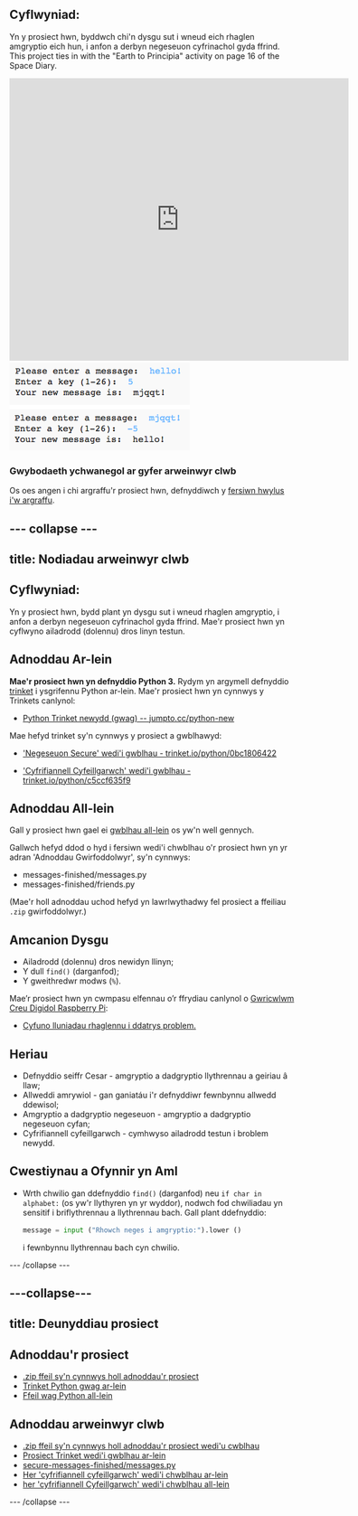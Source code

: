## Cyflwyniad:

Yn y prosiect hwn, byddwch chi'n dysgu sut i wneud eich rhaglen amgryptio eich hun, i anfon a derbyn negeseuon cyfrinachol gyda ffrind. This project ties in with the "Earth to Principia" activity on page 16 of the Space Diary.

<div class="trinket">
  <iframe src="https://trinket.io/embed/python/0bc1806422?outputOnly=true&start=result" width="600" height="500" frameborder="0" marginwidth="0" marginheight="0" allowfullscreen>
  </iframe>
  <img src="images/messages-finished.png">
</div>

### Gwybodaeth ychwanegol ar gyfer arweinwyr clwb

Os oes angen i chi argraffu'r prosiect hwn, defnyddiwch y [fersiwn hwylus i'w argraffu](https://projects.raspberrypi.org/cy-GB/projects/secure-messages/print).

--- collapse ---
---
title: Nodiadau arweinwyr clwb
---
## Cyflwyniad:

Yn y prosiect hwn, bydd plant yn dysgu sut i wneud rhaglen amgryptio, i anfon a derbyn negeseuon cyfrinachol gyda ffrind. Mae'r prosiect hwn yn cyflwyno ailadrodd (dolennu) dros linyn testun.

## Adnoddau Ar-lein

**Mae'r prosiect hwn yn defnyddio Python 3.** Rydym yn argymell defnyddio [trinket](https://trinket.io/) i ysgrifennu Python ar-lein. Mae'r prosiect hwn yn cynnwys y Trinkets canlynol:

* [Python Trinket newydd (gwag) -- jumpto.cc/python-new](http://jumpto.cc/python-new)

Mae hefyd trinket sy'n cynnwys y prosiect a gwblhawyd:

* ['Negeseuon Secure' wedi'i gwblhau - trinket.io/python/0bc1806422](https://trinket.io/python/0bc1806422)

* ['Cyfrifiannell Cyfeillgarwch' wedi'i gwblhau - trinket.io/python/c5ccf635f9](https://trinket.io/python/c5ccf635f9)

## Adnoddau All-lein

Gall y prosiect hwn gael ei [gwblhau all-lein](https://www.codeclubprojects.org/en-GB/resources/python-working-offline/) os yw'n well gennych.

Gallwch hefyd ddod o hyd i fersiwn wedi'i chwblhau o'r prosiect hwn yn yr adran 'Adnoddau Gwirfoddolwyr', sy'n cynnwys:

* messages-finished/messages.py
* messages-finished/friends.py

(Mae'r holl adnoddau uchod hefyd yn lawrlwythadwy fel prosiect a ffeiliau `.zip` gwirfoddolwyr.)

## Amcanion Dysgu

* Ailadrodd (dolennu) dros newidyn llinyn;
* Y dull `find()` (darganfod);
* Y gweithredwr modws (`%`).

Mae’r prosiect hwn yn cwmpasu elfennau o’r ffrydiau canlynol o [Gwricwlwm Creu Digidol Raspberry Pi](https://rpf.io/curriculum):

* [Cyfuno lluniadau rhaglennu i ddatrys problem.](https://www.raspberrypi.org/curriculum/programming/builder)

## Heriau

* Defnyddio seiffr Cesar - amgryptio a dadgryptio llythrennau a geiriau â llaw;
* Allweddi amrywiol - gan ganiatáu i'r defnyddiwr fewnbynnu allwedd ddewisol;
* Amgryptio a dadgryptio negeseuon - amgryptio a dadgryptio negeseuon cyfan;
* Cyfrifiannell cyfeillgarwch - cymhwyso ailadrodd testun i broblem newydd.

## Cwestiynau a Ofynnir yn Aml

* Wrth chwilio gan ddefnyddio `find()` (darganfod) neu `if char in alphabet:` (os yw'r llythyren yn yr wyddor), nodwch fod chwiliadau yn sensitif i briflythrennau a llythrennau bach. Gall plant ddefnyddio:
    
    ```python
    message = input ("Rhowch neges i amgryptio:").lower ()
    ```
    
    i fewnbynnu llythrennau bach cyn chwilio.

--- /collapse ---

---collapse---
---
title: Deunyddiau prosiect
---
## Adnoddau'r prosiect

* [.zip ffeil sy'n cynnwys holl adnoddau'r prosiect](resources/secure-messages-project-resources.zip)
* [Trinket Python gwag ar-lein](http://jumpto.cc/python-new)
* [Ffeil wag Python all-lein](resources/new-new.py)

## Adnoddau arweinwyr clwb

* [.zip ffeil sy'n cynnwys holl adnoddau'r prosiect wedi'u cwblhau](resources/secure-messages-volunteer-resources.zip)
* [Prosiect Trinket wedi'i gwblhau ar-lein](https://trinket.io/python/0bc1806422)
* [secure-messages-finished/messages.py](resources/secure-messages-finished-messages.py)
* [Her 'cyfrifiannell cyfeillgarwch' wedi'i chwblhau ar-lein](https://trinket.io/python/c5ccf635f9)
* [her 'cyfrifiannell Cyfeillgarwch' wedi'i chwblhau all-lein](resources/friendship-calculator-finished-friends.py)

--- /collapse ---